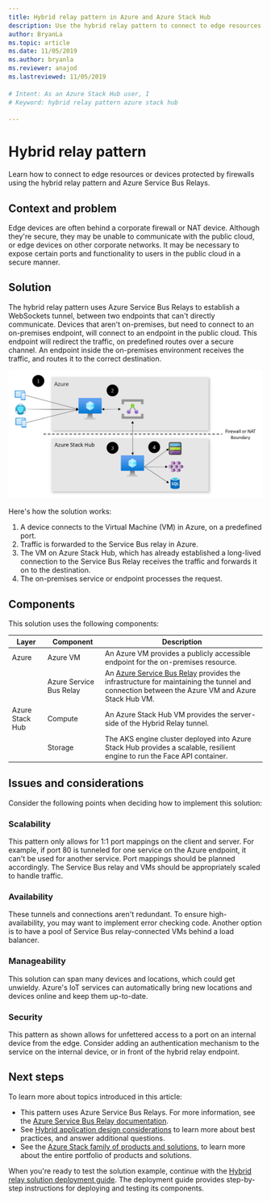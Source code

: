 ```yaml
---
title: Hybrid relay pattern in Azure and Azure Stack Hub
description: Use the hybrid relay pattern to connect to edge resources or devices protected by firewalls in Azure and Azure Stack Hub.
author: BryanLa
ms.topic: article
ms.date: 11/05/2019
ms.author: bryanla
ms.reviewer: anajod
ms.lastreviewed: 11/05/2019

# Intent: As an Azure Stack Hub user, I
# Keyword: hybrid relay pattern azure stack hub

---
```


# Hybrid relay pattern

Learn how to connect to edge resources or devices protected by firewalls using the hybrid relay pattern and Azure Service Bus Relays.

## Context and problem

Edge devices are often behind a corporate firewall or NAT device. Although they're secure, they may be unable to communicate with the public cloud, or edge devices on other corporate networks. It may be necessary to expose certain ports and functionality to users in the public cloud in a secure manner.

## Solution

The hybrid relay pattern uses Azure Service Bus Relays to establish a WebSockets tunnel, between two endpoints that can't directly communicate. Devices that aren't on-premises, but need to connect to an on-premises endpoint,  will connect to an endpoint in the public cloud. This endpoint will redirect the traffic, on predefined routes over a secure channel. An endpoint inside the on-premises environment receives the traffic, and routes it to the correct destination.

![hybrid relay solution architecture](media/pattern-hybrid-relay/solution-architecture.png)

Here's how the solution works: 

1. A device connects to the Virtual Machine (VM) in Azure, on a predefined port.
2. Traffic is forwarded to the Service Bus relay in Azure.
3. The VM on Azure Stack Hub, which has already established a long-lived connection to the Service Bus Relay receives the traffic and forwards it on to the destination.
4. The on-premises service or endpoint processes the request.

## Components

This solution uses the following components:

| Layer | Component | Description |
|----------|-----------|-------------|
| Azure | Azure VM | An Azure VM provides a publicly accessible endpoint for the on-premises resource. |
| | Azure Service Bus Relay | An [Azure Service Bus Relay](/azure/service-bus-relay/) provides the infrastructure for maintaining the tunnel and connection between the Azure VM and Azure Stack Hub VM.|
| Azure Stack Hub | Compute | An Azure Stack Hub VM provides the server-side of the Hybrid Relay tunnel. |
| | Storage | The AKS engine cluster deployed into Azure Stack Hub provides a scalable, resilient engine to run the Face API container.|

## Issues and considerations

Consider the following points when deciding how to implement this solution:

### Scalability 

This pattern only allows for 1:1 port mappings on the client and server. For example, if port 80 is tunneled for one service on the Azure endpoint, it can't be used for another service. Port mappings should be planned accordingly. The Service Bus relay and VMs should be appropriately scaled to handle traffic.

### Availability

These tunnels and connections aren't redundant. To ensure high-availability, you may want to implement error checking code. Another option is to have a pool of Service Bus relay-connected VMs behind a load balancer.

### Manageability

This solution can span many devices and locations, which could get unwieldy. Azure's IoT services can automatically bring new locations and devices online and keep them up-to-date.

### Security

This pattern as shown allows for unfettered access to a port on an internal device from the edge. Consider adding an authentication mechanism to the service on the internal device, or in front of the hybrid relay endpoint. 

## Next steps

To learn more about topics introduced in this article:
- This pattern uses Azure Service Bus Relays. For more information, see the [Azure Service Bus Relay documentation](/azure/service-bus-relay/).
- See [Hybrid application design considerations](overview-app-design-considerations.md) to learn more about best practices, and answer additional questions.
- See the [Azure Stack family of products and solutions](/azure-stack), to learn more about the entire portfolio of products and solutions.

When you're ready to test the solution example, continue with the [Hybrid relay solution deployment guide](https://aka.ms/hybridrelaydeployment). The deployment guide provides step-by-step instructions for deploying and testing its components.